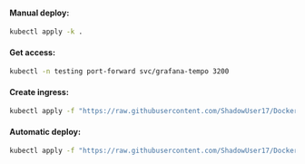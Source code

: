 #### Manual deploy:
```bash
kubectl apply -k .
```

#### Get access:
```bash
kubectl -n testing port-forward svc/grafana-tempo 3200
```

#### Create ingress:
```bash
kubectl apply -f "https://raw.githubusercontent.com/ShadowUser17/DockerTemplates/master/K8S/grafana-tempo/ingress-test.yml"
```

#### Automatic deploy:
```bash
kubectl apply -f "https://raw.githubusercontent.com/ShadowUser17/DockerTemplates/master/K8S/grafana-tempo/fluxcd-deploy.yml"
```
